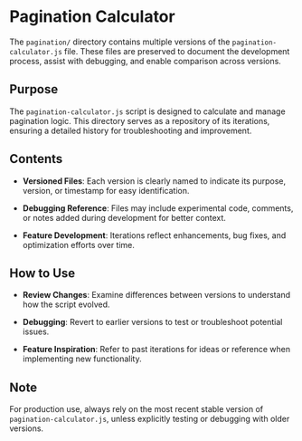 # Pagination Calculator

The `pagination/` directory contains multiple versions of the `pagination-calculator.js` file. These files are preserved to document the development process, assist with debugging, and enable comparison across versions.

## Purpose

The `pagination-calculator.js` script is designed to calculate and manage pagination logic. This directory serves as a repository of its iterations, ensuring a detailed history for troubleshooting and improvement.

## Contents

- **Versioned Files**: Each version is clearly named to indicate its purpose, version, or timestamp for easy identification.

- **Debugging Reference**: Files may include experimental code, comments, or notes added during development for better context.

- **Feature Development**: Iterations reflect enhancements, bug fixes, and optimization efforts over time.

## How to Use

- **Review Changes**: Examine differences between versions to understand how the script evolved.

- **Debugging**: Revert to earlier versions to test or troubleshoot potential issues.

- **Feature Inspiration**: Refer to past iterations for ideas or reference when implementing new functionality.

## Note

For production use, always rely on the most recent stable version of `pagination-calculator.js`, unless explicitly testing or debugging with older versions.
